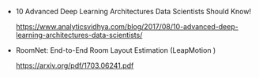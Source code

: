 - 10 Advanced Deep Learning Architectures Data Scientists Should Know!

  https://www.analyticsvidhya.com/blog/2017/08/10-advanced-deep-learning-architectures-data-scientists/

- RoomNet: End-to-End Room Layout Estimation (LeapMotion )

  https://arxiv.org/pdf/1703.06241.pdf
